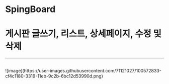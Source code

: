 # SpingBoard

<h1>게시판 글쓰기, 리스트, 상세페이지, 수정 및 삭제</h1>
<hr>
<br>
![image](https://user-images.githubusercontent.com/71121027/100572833-cf4c1180-3319-11eb-9c2b-6bc12d53990d.png)
